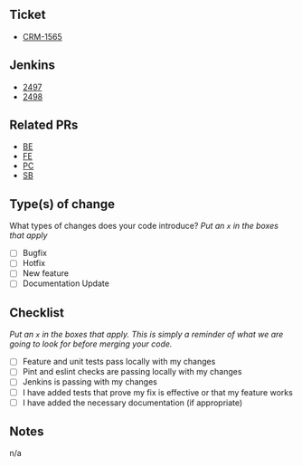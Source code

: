 ## Ticket

- [CRM-1565](https://digitalandinnovation.atlassian.net/browse/CRM-1565)

## Jenkins

- [2497](https://ci.staging.tungku.link/job/crm/2497/)
- [2498](https://ci.staging.tungku.link/job/crm/2498/)

## Related PRs

- [BE](https://github.com/Datastream-Digital/crm-backend/pull/1011)
- [FE](https://github.com/Datastream-Digital/crm-frontend/pull/1011)
- [PC](https://github.com/Datastream-Digital/crm-product-catalogue/pull/1011)
- [SB](https://github.com/Datastream-Digital/crm-subscriptions/pull/1011)

## Type(s) of change

What types of changes does your code introduce?
_Put an `x` in the boxes that apply_

- [ ] Bugfix
- [ ] Hotfix
- [ ] New feature
- [ ] Documentation Update

## Checklist

_Put an `x` in the boxes that apply. This is simply a reminder of what we are going to look for before
merging your code._

- [ ] Feature and unit tests pass locally with my changes
- [ ] Pint and eslint checks are passing locally with my changes
- [ ] Jenkins is passing with my changes
- [ ] I have added tests that prove my fix is effective or that my feature works
- [ ] I have added the necessary documentation (if appropriate)

## Notes

n/a
